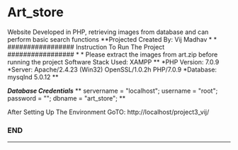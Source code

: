 # Art_store
Website Developed in PHP, retrieving images from database and can perform basic search functions
**Projected Created By: Vij Madhav
*
*
#################     Instruction To Run The Project      #################
*
*
Please extract the images from art.zip before running the project
Software Stack Used: XAMPP
**
*PHP Version: 7.0.9
*Server: Apache/2.4.23 (Win32) OpenSSL/1.0.2h PHP/7.0.9
*Database: mysqlnd 5.0.12
**

***Database Credentials***
**
  servername = "localhost";
  username = "root";
  password = "";
  dbname = "art_store";
**

After Setting Up The Environment
GoTO:
http://localhost/project3_vij/

### END ###
*********************************
